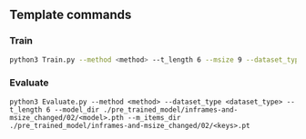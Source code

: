 ## Template commands

### Train

```bash
python3 Train.py --method <method> --t_length 6 --msize 9 --dataset_type <dataset_type>

```

### Evaluate

```
python3 Evaluate.py --method <method> --dataset_type <dataset_type> --t_length 6 --model_dir ./pre_trained_model/inframes-and-msize_changed/02/<model>.pth --m_items_dir ./pre_trained_model/inframes-and-msize_changed/02/<keys>.pt
```
